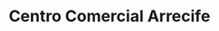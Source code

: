 ---
title: "Centro Comercial Arrecife"
url: /el-rodadero/centro-comercial-arrecife/
shop: centro comercial
---